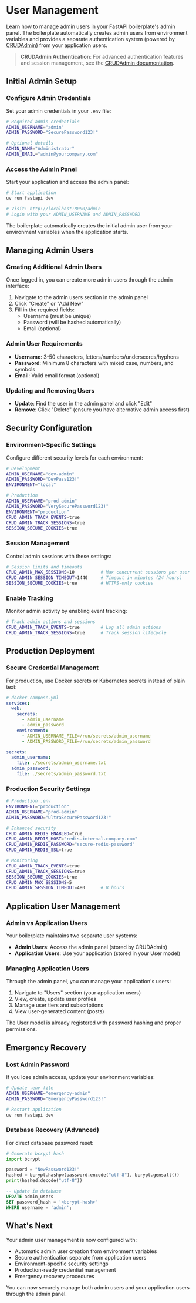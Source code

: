 # User Management

Learn how to manage admin users in your FastAPI boilerplate's admin panel. The boilerplate automatically creates admin users from environment variables and provides a separate authentication system (powered by [CRUDAdmin](https://github.com/benavlabs/crudadmin)) from your application users.

> **CRUDAdmin Authentication**: For advanced authentication features and session management, see the [CRUDAdmin documentation](https://benavlabs.github.io/crudadmin/).

## Initial Admin Setup

### Configure Admin Credentials

Set your admin credentials in your `.env` file:

```bash
# Required admin credentials
ADMIN_USERNAME="admin"
ADMIN_PASSWORD="SecurePassword123!"

# Optional details
ADMIN_NAME="Administrator"
ADMIN_EMAIL="admin@yourcompany.com"
```

### Access the Admin Panel

Start your application and access the admin panel:

```bash
# Start application
uv run fastapi dev

# Visit: http://localhost:8000/admin
# Login with your ADMIN_USERNAME and ADMIN_PASSWORD
```

The boilerplate automatically creates the initial admin user from your environment variables when the application starts.

## Managing Admin Users

### Creating Additional Admin Users

Once logged in, you can create more admin users through the admin interface:

1. Navigate to the admin users section in the admin panel
1. Click "Create" or "Add New"
1. Fill in the required fields:
   - Username (must be unique)
   - Password (will be hashed automatically)
   - Email (optional)

### Admin User Requirements

- **Username**: 3-50 characters, letters/numbers/underscores/hyphens
- **Password**: Minimum 8 characters with mixed case, numbers, and symbols
- **Email**: Valid email format (optional)

### Updating and Removing Users

- **Update**: Find the user in the admin panel and click "Edit"
- **Remove**: Click "Delete" (ensure you have alternative admin access first)

## Security Configuration

### Environment-Specific Settings

Configure different security levels for each environment:

```bash
# Development
ADMIN_USERNAME="dev-admin"
ADMIN_PASSWORD="DevPass123!"
ENVIRONMENT="local"

# Production
ADMIN_USERNAME="prod-admin"
ADMIN_PASSWORD="VerySecurePassword123!"
ENVIRONMENT="production"
CRUD_ADMIN_TRACK_EVENTS=true
CRUD_ADMIN_TRACK_SESSIONS=true
SESSION_SECURE_COOKIES=true
```

### Session Management

Control admin sessions with these settings:

```bash
# Session limits and timeouts
CRUD_ADMIN_MAX_SESSIONS=10          # Max concurrent sessions per user
CRUD_ADMIN_SESSION_TIMEOUT=1440     # Timeout in minutes (24 hours)
SESSION_SECURE_COOKIES=true         # HTTPS-only cookies
```

### Enable Tracking

Monitor admin activity by enabling event tracking:

```bash
# Track admin actions and sessions
CRUD_ADMIN_TRACK_EVENTS=true        # Log all admin actions
CRUD_ADMIN_TRACK_SESSIONS=true      # Track session lifecycle
```

## Production Deployment

### Secure Credential Management

For production, use Docker secrets or Kubernetes secrets instead of plain text:

```yaml
# docker-compose.yml
services:
  web:
    secrets:
      - admin_username
      - admin_password
    environment:
      - ADMIN_USERNAME_FILE=/run/secrets/admin_username
      - ADMIN_PASSWORD_FILE=/run/secrets/admin_password

secrets:
  admin_username:
    file: ./secrets/admin_username.txt
  admin_password:
    file: ./secrets/admin_password.txt
```

### Production Security Settings

```bash
# Production .env
ENVIRONMENT="production"
ADMIN_USERNAME="prod-admin"
ADMIN_PASSWORD="UltraSecurePassword123!"

# Enhanced security
CRUD_ADMIN_REDIS_ENABLED=true
CRUD_ADMIN_REDIS_HOST="redis.internal.company.com"
CRUD_ADMIN_REDIS_PASSWORD="secure-redis-password"
CRUD_ADMIN_REDIS_SSL=true

# Monitoring
CRUD_ADMIN_TRACK_EVENTS=true
CRUD_ADMIN_TRACK_SESSIONS=true
SESSION_SECURE_COOKIES=true
CRUD_ADMIN_MAX_SESSIONS=5
CRUD_ADMIN_SESSION_TIMEOUT=480      # 8 hours
```

## Application User Management

### Admin vs Application Users

Your boilerplate maintains two separate user systems:

- **Admin Users**: Access the admin panel (stored by CRUDAdmin)
- **Application Users**: Use your application (stored in your User model)

### Managing Application Users

Through the admin panel, you can manage your application's users:

1. Navigate to "Users" section (your application users)
1. View, create, update user profiles
1. Manage user tiers and subscriptions
1. View user-generated content (posts)

The User model is already registered with password hashing and proper permissions.

## Emergency Recovery

### Lost Admin Password

If you lose admin access, update your environment variables:

```bash
# Update .env file
ADMIN_USERNAME="emergency-admin"
ADMIN_PASSWORD="EmergencyPassword123!"

# Restart application
uv run fastapi dev
```

### Database Recovery (Advanced)

For direct database password reset:

```python
# Generate bcrypt hash
import bcrypt

password = "NewPassword123!"
hashed = bcrypt.hashpw(password.encode("utf-8"), bcrypt.gensalt())
print(hashed.decode("utf-8"))
```

```sql
-- Update in database
UPDATE admin_users
SET password_hash = '<bcrypt-hash>'
WHERE username = 'admin';
```

## What's Next

Your admin user management is now configured with:

- Automatic admin user creation from environment variables
- Secure authentication separate from application users
- Environment-specific security settings
- Production-ready credential management
- Emergency recovery procedures

You can now securely manage both admin users and your application users through the admin panel.
